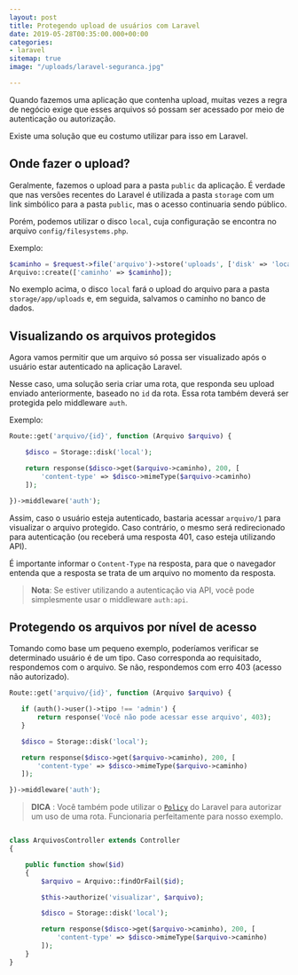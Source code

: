 ```yaml
---
layout: post
title: Protegendo upload de usuários com Laravel
date: 2019-05-28T00:35:00.000+00:00
categories:
- laravel
sitemap: true
image: "/uploads/laravel-seguranca.jpg"

---
```

Quando fazemos uma aplicação que contenha upload, muitas vezes a regra de negócio exige que esses arquivos só possam ser acessado por meio de autenticação ou autorização.

Existe uma solução que eu costumo utilizar para isso em Laravel.

## Onde fazer o upload?

Geralmente, fazemos o upload para a pasta `public` da aplicação. É verdade que nas versões recentes do Laravel é utilizada a pasta `storage` com um link simbólico para a pasta `public`, mas o acesso continuaria sendo público.

Porém, podemos utilizar o disco `local`, cuja configuração se encontra no arquivo `config/filesystems.php`.

Exemplo:

```php
$caminho = $request->file('arquivo')->store('uploads', ['disk' => 'local']);
Arquivo::create(['caminho' => $caminho]);
```

No exemplo acima, o disco `local` fará o upload do arquivo para a pasta `storage/app/uploads` e, em seguida, salvamos o caminho no banco de dados.

## Visualizando os arquivos protegidos

Agora vamos permitir que um arquivo só possa ser visualizado após o usuário estar autenticado na aplicação Laravel.

Nesse caso, uma solução seria criar uma rota, que responda seu upload enviado anteriormente, baseado no `id` da rota. Essa rota também deverá ser protegida pelo middleware `auth`.

Exemplo:

```php
Route::get('arquivo/{id}', function (Arquivo $arquivo) {

    $disco = Storage::disk('local');

    return response($disco->get($arquivo->caminho), 200, [
        'content-type' => $disco->mimeType($arquivo->caminho)
    ]);

})->middleware('auth');
```

Assim, caso o usuário esteja autenticado, bastaria acessar `arquivo/1` para visualizar o arquivo protegido. Caso contrário, o mesmo será redirecionado para autenticação (ou receberá uma resposta 401, caso esteja utilizando API). 

É importante informar o `Content-Type` na resposta, para que o navegador entenda que a resposta se trata de um arquivo no momento da resposta.

> **Nota**: Se estiver utilizando a autenticação via API, você pode simplesmente usar o middleware `auth:api`.

<ins class="adsbygoogle"
     style="display:block; text-align:center;"
     data-ad-layout="in-article"
     data-ad-format="fluid"
     data-ad-client="ca-pub-4119206527475379"
     data-ad-slot="9977497686"></ins>
<script>
     (adsbygoogle = window.adsbygoogle || []).push({});
</script>

## Protegendo os arquivos por nível de acesso

Tomando como base um pequeno exemplo, poderíamos verificar se determinado usuário é de um tipo. Caso corresponda ao requisitado, respondemos com o arquivo. Se não, respondemos com erro 403 (acesso não autorizado).

 ```php
Route::get('arquivo/{id}', function (Arquivo $arquivo) {

    if (auth()->user()->tipo !== 'admin') {
        return response('Você não pode acessar esse arquivo', 403);
    }

    $disco = Storage::disk('local');

    return response($disco->get($arquivo->caminho), 200, [
        'content-type' => $disco->mimeType($arquivo->caminho)
    ]);

})->middleware('auth');
```

> **DICA** : Você também pode utilizar o [`Policy`](https://laravel.com/docs/5.8/authorization) do Laravel para autorizar um uso de uma rota. Funcionaria perfeitamente para nosso exemplo.

```php

class ArquivosController extends Controller
{

    public function show($id)
    {
        $arquivo = Arquivo::findOrFail($id);

        $this->authorize('visualizar', $arquivo);

        $disco = Storage::disk('local');

        return response($disco->get($arquivo->caminho), 200, [
            'content-type' => $disco->mimeType($arquivo->caminho)
        ]);
    }
}
```